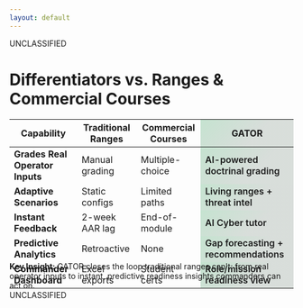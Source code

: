 ```yaml
---
layout: default
---
```


<style src="../style.css"></style>

<style>
/* Highlight the GATOR column (4th column) */
table th:nth-child(4),
table td:nth-child(4) {
  background: linear-gradient(135deg, hsla(142, 67%, 35%, 0.25) 0%, hsla(142, 70%, 10%, 0.15) 60%);
  border-left: 2px solid var(--gator-primary);
  font-weight: 600;
}

/* Make checkmarks in GATOR column green */
table td:nth-child(4) i[data-lucide="check"] {
  stroke: var(--gator-primary) !important;
}

/* Keep X marks red/muted */
table i[data-lucide="x"] {
  stroke: hsl(0, 70%, 50%) !important;
}

/* Keep warning triangles orange */
table i[data-lucide="alert-triangle"] {
  stroke: hsl(30, 90%, 55%) !important;
}
</style>

<div class="classification-header">UNCLASSIFIED</div>

# **Differentiators vs. Ranges & Commercial Courses**

<div class="differentiators-table-container">

| Capability | Traditional Ranges | Commercial Courses | **GATOR** |
|------------|-------------------|-------------------|-----------|
| **Grades Real Operator Inputs** | <i data-lucide="x" class="lucide-icon-sm"></i> Manual grading | <i data-lucide="x" class="lucide-icon-sm"></i> Multiple-choice | <i data-lucide="check" class="lucide-icon-sm"></i> AI-powered doctrinal grading |
| **Adaptive Scenarios** | <i data-lucide="x" class="lucide-icon-sm"></i> Static configs | <i data-lucide="alert-triangle" class="lucide-icon-sm"></i> Limited paths | <i data-lucide="check" class="lucide-icon-sm"></i> Living ranges + threat intel |
| **Instant Feedback** | <i data-lucide="x" class="lucide-icon-sm"></i> 2-week AAR lag | <i data-lucide="alert-triangle" class="lucide-icon-sm"></i> End-of-module | <i data-lucide="check" class="lucide-icon-sm"></i> AI Cyber tutor |
| **Predictive Analytics** | <i data-lucide="x" class="lucide-icon-sm"></i> Retroactive | <i data-lucide="x" class="lucide-icon-sm"></i> None | <i data-lucide="check" class="lucide-icon-sm"></i> Gap forecasting + recommendations |
| **Commander Dashboard** | <i data-lucide="x" class="lucide-icon-sm"></i> Excel exports | <i data-lucide="x" class="lucide-icon-sm"></i> Student certs | <i data-lucide="check" class="lucide-icon-sm"></i> Role/mission readiness view |

</div>

<div v-click class="highlight mt-4 text-sm" style="margin-top: -4rem;">
<strong>Key Insight:</strong> GATOR closes the loop traditional ranges can't: from real operator inputs to instant, predictive readiness insights commanders can act on.
</div>

<div class="classification-footer">UNCLASSIFIED</div>
